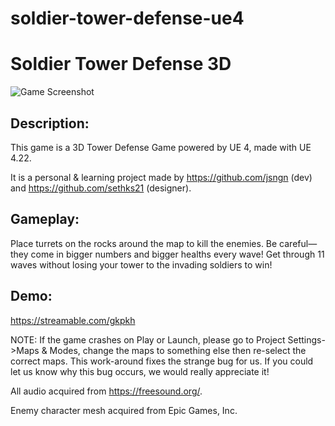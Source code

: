 # soldier-tower-defense-ue4
# Soldier Tower Defense 3D

![Game Screenshot](https://i.imgur.com/Zfn1X39h.jpg)

## Description:

This game is a 3D Tower Defense Game powered by UE 4, made with UE 4.22.

It is a personal & learning project made by https://github.com/jsngn (dev) and https://github.com/sethks21 (designer).

## Gameplay:

Place turrets on the rocks around the map to kill the enemies. Be careful—they come in bigger numbers and bigger healths every wave! Get through 11 waves without losing your tower to the invading soldiers to win!

## Demo:

https://streamable.com/gkpkh

NOTE: If the game crashes on Play or Launch, please go to Project Settings->Maps & Modes, change the maps to something else then re-select the correct maps. This work-around fixes the strange bug for us. If you could let us know why this bug occurs, we would really appreciate it!

All audio acquired from https://freesound.org/.

Enemy character mesh acquired from Epic Games, Inc.
